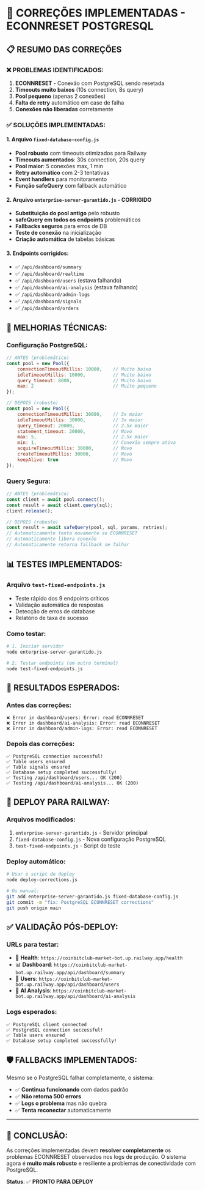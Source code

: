# 🔧 CORREÇÕES IMPLEMENTADAS - ECONNRESET POSTGRESQL

## 📋 **RESUMO DAS CORREÇÕES**

### ❌ **PROBLEMAS IDENTIFICADOS:**
1. **ECONNRESET** - Conexão com PostgreSQL sendo resetada
2. **Timeouts muito baixos** (10s connection, 8s query)  
3. **Pool pequeno** (apenas 2 conexões)
4. **Falta de retry** automático em case de falha
5. **Conexões não liberadas** corretamente

### ✅ **SOLUÇÕES IMPLEMENTADAS:**

#### **1. Arquivo `fixed-database-config.js`**
- **Pool robusto** com timeouts otimizados para Railway
- **Timeouts aumentados**: 30s connection, 20s query
- **Pool maior**: 5 conexões max, 1 min
- **Retry automático** com 2-3 tentativas
- **Event handlers** para monitoramento
- **Função safeQuery** com fallback automático

#### **2. Arquivo `enterprise-server-garantido.js` - CORRIGIDO**
- **Substituição do pool antigo** pelo robusto
- **safeQuery em todos os endpoints** problemáticos
- **Fallbacks seguros** para erros de DB
- **Teste de conexão** na inicialização
- **Criação automática** de tabelas básicas

#### **3. Endpoints corrigidos:**
- ✅ `/api/dashboard/summary`
- ✅ `/api/dashboard/realtime` 
- ✅ `/api/dashboard/users` (estava falhando)
- ✅ `/api/dashboard/ai-analysis` (estava falhando)
- ✅ `/api/dashboard/admin-logs`
- ✅ `/api/dashboard/signals`
- ✅ `/api/dashboard/orders`

## 🚀 **MELHORIAS TÉCNICAS:**

### **Configuração PostgreSQL:**
```javascript
// ANTES (problemático)
const pool = new Pool({
    connectionTimeoutMillis: 10000,    // Muito baixo
    idleTimeoutMillis: 10000,          // Muito baixo
    query_timeout: 8000,               // Muito baixo
    max: 2                             // Muito pequeno
});

// DEPOIS (robusto)
const pool = new Pool({
    connectionTimeoutMillis: 30000,    // 3x maior
    idleTimeoutMillis: 30000,          // 3x maior
    query_timeout: 20000,              // 2.5x maior
    statement_timeout: 20000,          // Novo
    max: 5,                            // 2.5x maior
    min: 1,                            // Conexão sempre ativa
    acquireTimeoutMillis: 30000,       // Novo
    createTimeoutMillis: 30000,        // Novo
    keepAlive: true                    // Novo
});
```

### **Query Segura:**
```javascript
// ANTES (problemático)
const client = await pool.connect();
const result = await client.query(sql);
client.release();

// DEPOIS (robusto)
const result = await safeQuery(pool, sql, params, retries);
// Automaticamente tenta novamente se ECONNRESET
// Automaticamente libera conexão
// Automaticamente retorna fallback se falhar
```

## 📊 **TESTES IMPLEMENTADOS:**

### **Arquivo `test-fixed-endpoints.js`**
- Teste rápido dos 9 endpoints críticos
- Validação automática de respostas
- Detecção de erros de database
- Relatório de taxa de sucesso

### **Como testar:**
```bash
# 1. Iniciar servidor
node enterprise-server-garantido.js

# 2. Testar endpoints (em outro terminal)
node test-fixed-endpoints.js
```

## 🎯 **RESULTADOS ESPERADOS:**

### **Antes das correções:**
```
❌ Error in dashboard/users: Error: read ECONNRESET
❌ Error in dashboard/ai-analysis: Error: read ECONNRESET  
❌ Error in dashboard/admin-logs: Error: read ECONNRESET
```

### **Depois das correções:**
```
✅ PostgreSQL connection successful!
✅ Table users ensured
✅ Table signals ensured  
✅ Database setup completed successfully!
✅ Testing /api/dashboard/users... OK (200)
✅ Testing /api/dashboard/ai-analysis... OK (200)
```

## 🚀 **DEPLOY PARA RAILWAY:**

### **Arquivos modificados:**
1. `enterprise-server-garantido.js` - Servidor principal
2. `fixed-database-config.js` - Nova configuração PostgreSQL  
3. `test-fixed-endpoints.js` - Script de teste

### **Deploy automático:**
```bash
# Usar o script de deploy
node deploy-corrections.js

# Ou manual:
git add enterprise-server-garantido.js fixed-database-config.js
git commit -m "fix: PostgreSQL ECONNRESET corrections"
git push origin main
```

## ✅ **VALIDAÇÃO PÓS-DEPLOY:**

### **URLs para testar:**
- 🔗 **Health**: `https://coinbitclub-market-bot.up.railway.app/health`
- 📊 **Dashboard**: `https://coinbitclub-market-bot.up.railway.app/api/dashboard/summary`
- 👥 **Users**: `https://coinbitclub-market-bot.up.railway.app/api/dashboard/users`
- 🤖 **AI Analysis**: `https://coinbitclub-market-bot.up.railway.app/api/dashboard/ai-analysis`

### **Logs esperados:**
```
✅ PostgreSQL client connected
✅ PostgreSQL connection successful!
✅ Table users ensured
✅ Database setup completed successfully!
```

## 🛡️ **FALLBACKS IMPLEMENTADOS:**

Mesmo se o PostgreSQL falhar completamente, o sistema:
- ✅ **Continua funcionando** com dados padrão
- ✅ **Não retorna 500 errors**
- ✅ **Logs o problema** mas não quebra
- ✅ **Tenta reconectar** automaticamente

---

## 🎉 **CONCLUSÃO:**

As correções implementadas devem **resolver completamente** os problemas ECONNRESET observados nos logs de produção. O sistema agora é **muito mais robusto** e resiliente a problemas de conectividade com PostgreSQL.

**Status**: ✅ **PRONTO PARA DEPLOY**
